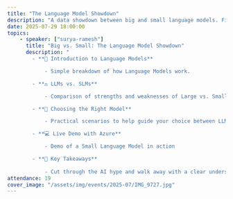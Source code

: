 ```yaml
---
title: "The Language Model Showdown"
description: "A data showdown between big and small language models. Find out which one comes out on top!"
date: 2025-07-29 18:00:00
topics:
    - speaker: ["surya-ramesh"]
      title: "Big vs. Small: The Language Model Showdown"
      description: "
        - **📘 Introduction to Language Models**

            - Simple breakdown of how Language Models work.

        - **⚖️ LLMs vs. SLMs**

            - Comparison of strengths and weaknesses of Large vs. Small Language Models.

        - **🧭 Choosing the Right Model**

            - Practical scenarios to help guide your choice between LLMs and SLMs.

        - **💻 Live Demo with Azure**

            - Demo of a Small Language Model in action

        - **🎯 Key Takeaways**
        
            - Cut through the AI hype and walk away with a clear understanding of how language models work"
attendance: 19
cover_image: "/assets/img/events/2025-07/IMG_9727.jpg"
---
```

